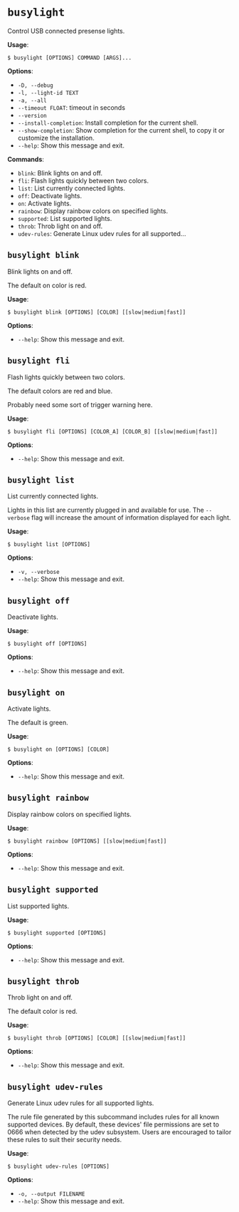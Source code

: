 # `busylight`

Control USB connected presense lights.

**Usage**:

```console
$ busylight [OPTIONS] COMMAND [ARGS]...
```

**Options**:

* `-D, --debug`
* `-l, --light-id TEXT`
* `-a, --all`
* `--timeout FLOAT`: timeout in seconds
* `--version`
* `--install-completion`: Install completion for the current shell.
* `--show-completion`: Show completion for the current shell, to copy it or customize the installation.
* `--help`: Show this message and exit.

**Commands**:

* `blink`: Blink lights on and off.
* `fli`: Flash lights quickly between two colors.
* `list`: List currently connected lights.
* `off`: Deactivate lights.
* `on`: Activate lights.
* `rainbow`: Display rainbow colors on specified lights.
* `supported`: List supported lights.
* `throb`: Throb light on and off.
* `udev-rules`: Generate Linux udev rules for all supported...

## `busylight blink`

Blink lights on and off.

The default on color is red.

**Usage**:

```console
$ busylight blink [OPTIONS] [COLOR] [[slow|medium|fast]]
```

**Options**:

* `--help`: Show this message and exit.

## `busylight fli`

Flash lights quickly between two colors.

The default colors are red and blue.

Probably need some sort of trigger warning here.

**Usage**:

```console
$ busylight fli [OPTIONS] [COLOR_A] [COLOR_B] [[slow|medium|fast]]
```

**Options**:

* `--help`: Show this message and exit.

## `busylight list`

List currently connected lights.

Lights in this list are currently plugged in and available for
use. The `--verbose` flag will increase the amount of information
displayed for each light.

**Usage**:

```console
$ busylight list [OPTIONS]
```

**Options**:

* `-v, --verbose`
* `--help`: Show this message and exit.

## `busylight off`

Deactivate lights.

**Usage**:

```console
$ busylight off [OPTIONS]
```

**Options**:

* `--help`: Show this message and exit.

## `busylight on`

Activate lights.

The default is green.

**Usage**:

```console
$ busylight on [OPTIONS] [COLOR]
```

**Options**:

* `--help`: Show this message and exit.

## `busylight rainbow`

Display rainbow colors on specified lights.

**Usage**:

```console
$ busylight rainbow [OPTIONS] [[slow|medium|fast]]
```

**Options**:

* `--help`: Show this message and exit.

## `busylight supported`

List supported lights.

**Usage**:

```console
$ busylight supported [OPTIONS]
```

**Options**:

* `--help`: Show this message and exit.

## `busylight throb`

Throb light on and off.

The default color is red.

**Usage**:

```console
$ busylight throb [OPTIONS] [COLOR] [[slow|medium|fast]]
```

**Options**:

* `--help`: Show this message and exit.

## `busylight udev-rules`

Generate Linux udev rules for all supported lights.

The rule file generated by this subcommand includes rules for all
known supported devices. By default, these devices' file permissions
are set to 0666 when detected by the udev subsystem. Users are
encouraged to tailor these rules to suit their security needs.

**Usage**:

```console
$ busylight udev-rules [OPTIONS]
```

**Options**:

* `-o, --output FILENAME`
* `--help`: Show this message and exit.
